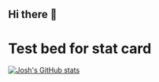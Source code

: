 ## Hi there 👋

# Test bed for stat card
[![Josh's GitHub stats](https://github-readme-stats.vercel.app/api?username=dat-pudding&show_icons=true&bg_color=45,990000,000000)](https://github.com/dat-pudding/github-readme-stats)

<!--
**Dat-Pudding/Dat-Pudding** is a ✨ _special_ ✨ repository because its `README.md` (this file) appears on your GitHub profile.

Here are some ideas to get you started:

- 🔭 I’m currently working on ...
- 🌱 I’m currently learning ...
- 👯 I’m looking to collaborate on ...
- 🤔 I’m looking for help with ...
- 💬 Ask me about ...
- 📫 How to reach me: ...
- 😄 Pronouns: ...
- ⚡ Fun fact: ...
-->
